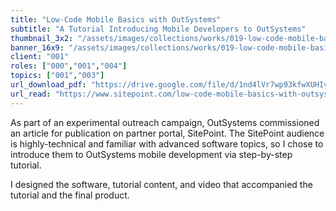 ```yaml
---
title: "Low-Code Mobile Basics with OutSystems"
subtitle: "A Tutorial Introducing Mobile Developers to OutSystems"
thumbnail_3x2: "/assets/images/collections/works/019-low-code-mobile-basics-with-outsystems/3x2.png"
banner_16x9: "/assets/images/collections/works/019-low-code-mobile-basics-with-outsystems/16x9.png"
client: "001"
roles: ["000","001","004"]
topics: ["001","003"]
url_download_pdf: "https://drive.google.com/file/d/1nd4lVr7wp93kfwXUHIvSRpMwa-ScOg9d/view?usp=sharing"
url_read: "https://www.sitepoint.com/low-code-mobile-basics-with-outsystems/"
---
```

As part of an experimental outreach campaign, OutSystems commissioned an article for publication on partner portal, SitePoint. The SitePoint audience is highly-technical and familiar with advanced software topics, so I chose to introduce them to OutSystems mobile development via step-by-step tutorial.

I designed the software, tutorial content, and video that accompanied the tutorial and the final product.

